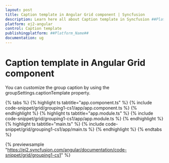 ```yaml
---
layout: post
title: Caption template in Angular Grid component | Syncfusion
description: Learn here all about Caption template in Syncfusion ##Platform_Name## Grid component of Syncfusion Essential JS 2 and more.
platform: ej2-angular
control: Caption template 
publishingplatform: ##Platform_Name##
documentation: ug
---
```


# Caption template in Angular Grid component

You can customize the group caption by using the groupSettings.captionTemplate property.

{% tabs %}
{% highlight ts tabtitle="app.component.ts" %}
{% include code-snippet/grid/grouping1-cs1/app/app.component.ts %}
{% endhighlight %}
{% highlight ts tabtitle="app.module.ts" %}
{% include code-snippet/grid/grouping1-cs1/app/app.module.ts %}
{% endhighlight %}
{% highlight ts tabtitle="main.ts" %}
{% include code-snippet/grid/grouping1-cs1/app/main.ts %}
{% endhighlight %}
{% endtabs %}
  
{% previewsample "https://ej2.syncfusion.com/angular/documentation/code-snippet/grid/grouping1-cs1" %}
